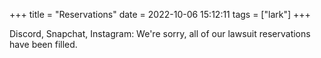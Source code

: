 +++
title = "Reservations"
date = 2022-10-06 15:12:11
tags = ["lark"]
+++

Discord, Snapchat, Instagram: We're sorry, all of our lawsuit reservations have
been filled.
